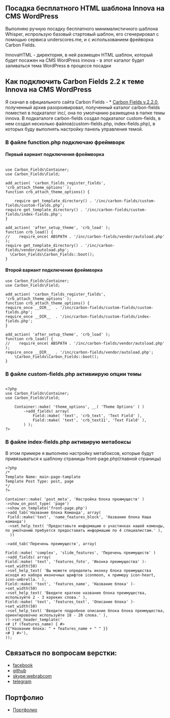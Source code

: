 
## Посадка бесплатного HTML шаблона Innova на CMS WordPress

Выполняю ручную посадку бесплатного минималистичного шаблона Whisper, испрользую базовый стартовый шаблон, его сгенерировал с помощью сервиса
underscores.me, и c использованием фрейворка Carbon Fields.

InnovaHTML - директория, в ней размещен HTML шаблон, который будет посажен на CMS WordPress
innova - в этот каталог будет заливаться тема WordPress в процессе посадки

## Как подключить Carbon Fields 2.2 к теме Innova на CMS WordPress

Я скачал в официального сайта Carbon Fields - * [Carbon Fields v.2.2.0](https://carbonfields.net/release-archive/), полученный архив разорхивировал,
полученный каталог carbon-fields поместил в подкаталог inc/, она по умолчанию размещена в папке темы innova.
В подкаталоге  carbon-fields создал подкаталог custom-fields, в нем создал несколько файлов(custom-fields.php, index-fields.php), в которых буду выполнять настройку панель управления темой.

### В файле function.php подключаю фреймворк

#### Первый вариант подключения фреймворка

```

use Carbon_Fields\Container;
use Carbon_Fields\Field;

add_action( 'carbon_fields_register_fields', 'crb_attach_theme_options' );
function crb_attach_theme_options() {

	require get_template_directory() . '/inc/carbon-fields/custom-fields/custom-fields.php';
require get_template_directory() . '/inc/carbon-fields/custom-fields/index-fields.php';
}

add_action( 'after_setup_theme', 'crb_load' );
function crb_load() {
//    require_once( ABSPATH . '/inc/carbon-fields/vendor/autoload.php' );
require get_template_directory() . '/inc/carbon-fields/vendor/autoload.php';
  \Carbon_Fields\Carbon_Fields::boot();
}
```

#### Второй вариант подключения фреймворка

```
use Carbon_Fields\Container;
use Carbon_Fields\Field;

add_action( 'carbon_fields_register_fields', 'crb_attach_theme_options' );
function crb_attach_theme_options() {
require_once __DIR__  . '/inc/carbon-fields/custom-fields/custom-fields.php';
require_once __DIR__  . '/inc/carbon-fields/custom-fields/index-fields.php';
}

add_action( 'after_setup_theme', 'crb_load' );
function crb_load() {
//    require_once( ABSPATH . '/inc/carbon-fields/vendor/autoload.php' );
require_once __DIR__  . '/inc/carbon-fields/vendor/autoload.php';
    \Carbon_Fields\Carbon_Fields::boot();
}

```

### В файле custom-fields.php активиирую опции темы

```

<?php
use Carbon_Fields\Container;
use Carbon_Fields\Field;

    Container::make( 'theme_options', __( 'Theme Options' ) )
        ->add_fields( array(
            Field::make( 'text', 'crb_text', 'Text Field' ),
            Field::make( 'text', 'crb_text11', 'Text Field' ),
        ) );
?>

```

### В файле index-fields.php активирую метабоксы

В этом примере я выполняю настройку метабоксов, которые будут привязываться к шаблону страницы front-page.php(главной страницы)

```
<?php
/*
Template Name: main-page-tamplate
Template Post Type: post, page
*/
?>

```

```
Container::make( 'post_meta', 'Настройка блока преимуществ' )
->show_on_post_type( 'page')
->show_on_template('front-page.php')
->add_tab('Название блока Команда', array(
 Field::make('text', 'name_features_block', 'Название блока Наша команда')
 ->set_help_text( 'Предоставьте информацию о участинках нашей комонды, по умолчанию пребуется предоставить информацию по 4 специалистам.' ),
  ))

->add_tab('Перечень преимуществ', array(

Field::make( 'complex', 'slide_features', 'Перечень преимуществ' )
->add_fields( array(
Field::make( 'text', 'features_foto', 'Иконка преимущества' )->set_width(50)
->set_help_text( 'Вы можете определить иконку блока преимущества исходя из набора иконочных шрифтов iconmoon, к примеру icon-heart, icon-umbrella.' ),
Field::make( 'text', 'features_name', 'Название блока' )->set_width(50)
->set_help_text( 'Введите краткое название блока преимущества, используйте 2 - 3 короких слова.' ),
Field::make( 'text', 'features_text', 'Описание блока' )->set_width(50)
->set_help_text( 'Введите подробное описание блока блока преимущества, ориентировочно используйте 18 - 20 слова.' ),
))->set_header_template('
<# if (features_name) { #>
{{"Название блока: " + features_name + " " }}
<# } #>'),
));
```






## Связаться по вопросам верстки:

* [facebook](https://www.facebook.com/frontendercode)
* [github](https://github.com/frontend-coder)
* [skype:webrabcom](href="skype:webrabcom")
* [telegram](https://t.me/frontendcoder)

## Портфолио
* [Портфолио](https://frontend-coder.github.io)
